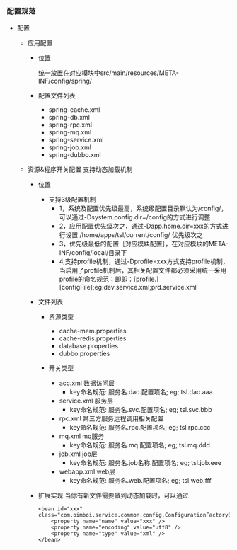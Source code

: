 ### 配置规范

+ 配置
	+ 应用配置
		+ 位置
		
			统一放置在对应模块中src/main/resources/META-INF/config/spring/
			
		+ 配置文件列表
			+ spring-cache.xml
			+ spring-db.xml
			+ spring-rpc.xml
			+ spring-mq.xml
			+ spring-service.xml
			+ spring-job.xml
			+ spring-dubbo.xml
		
	+ 资源&程序开关配置 支持动态加载机制
		+ 位置
			+ 支持3级配置机制
				+ 1，系统及配置优先级最高，系统级配置目录默认为/config/，可以通过-Dsystem.config.dir=/config的方式进行调整
				+ 2，应用配置优先级次之，通过-Dapp.home.dir=xxx的方式进行设置
        			/home/apps/tsl/current/config/ 优先级次之
				+ 3，优先级最低的配置［对应模块配置］，在对应模块的META-INF/config/local/目录下
				+ 4,支持profile机制，通过-Dprofile=xxx方式支持profile机制，当启用了profile机制后，其相关配置文件都必须采用统一采用profile的命名规范；即即：[profile.][configFile];eg:dev.service.xml;prd.service.xml
			
		+ 文件列表
			+ 资源类型
				+ cache-mem.properties
				+ cache-redis.properties
				+ database.properties
				+ dubbo.properties
				
			+ 开关类型
				+ acc.xml 数据访问层
					+ key命名规范: 服务名.dao.配置项名; eg; tsl.dao.aaa
				+ service.xml 服务层
					+ key命名规范: 服务名.svc.配置项名; eg; tsl.svc.bbb
				+ rpc.xml 第三方服务远程调用相关配置
					+ key命名规范: 服务名.rpc.配置项名; eg; tsl.rpc.ccc
				+ mq.xml  mq服务
					+ key命名规范: 服务名.mq.配置项名; eg; tsl.mq.ddd
				+ job.xml job层
					+ key命名规范: 服务名.job名称.配置项名; eg; tsl.job.eee
				+ webapp.xml web层
					+ key命名规范: 服务名.web.配置项名; eg; tsl.web.fff
		+ 扩展实现
			当你有新文件需要做到动态加载时，可以通过
			

			```
			<bean id="xxx" class="com.oimboi.service.common.config.ConfigurationFactoryBean">
				<property name="name" value="xxx" />
		        <property name="encoding" value="utf8" />
		        <property name="type" value="xml" />
			</bean>
			```
